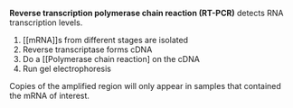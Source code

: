 **Reverse transcription polymerase chain reaction (RT-PCR)**
detects RNA transcription levels.

1. [[mRNA]]s from different stages are isolated
2. Reverse transcriptase forms cDNA
3. Do a [[Polymerase chain reaction] on the cDNA
4. Run gel electrophoresis

Copies of the amplified region will only appear in samples that contained the mRNA of interest.